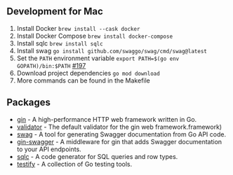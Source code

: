 
## Development for Mac

1. Install Docker `brew install --cask docker`
2. Install Docker Compose `brew install docker-compose`
3. Install sqlc `brew install sqlc`
4. Install swag `go install github.com/swaggo/swag/cmd/swag@latest`
5. Set the `PATH` environment variable `export PATH=$(go env GOPATH)/bin:$PATH` [#197](https://github.com/swaggo/swag/issues/197)
6. Download project dependencies `go mod download`
7. More commands can be found in the Makefile

## Packages

- [gin](https://github.com/gin-gonic/gin) - A high-performance HTTP web framework written in Go.
- [validator](https://github.com/go-playground/validator) - The default validator for the gin web framework.framework)
- [swag](https://github.com/swaggo/swag) - A tool for generating Swagger documentation from Go API code.
- [gin-swagger](https://github.com/swaggo/gin-swagger) - A middleware for gin that adds Swagger documentation to your API endpoints.
- [sqlc](https://github.com/sqlc-dev/sqlc) - A code generator for SQL queries and row types.
- [testify](https://github.com/stretchr/testify) - A collection of Go testing tools.
